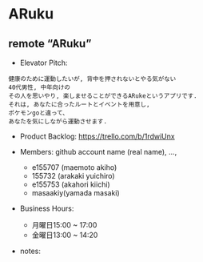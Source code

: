 # ARuku
## remote “ARuku”

* Elevator Pitch:

```
健康のために運動したいが, 背中を押されないとやる気がない
40代男性, 中年向けの
その人を思いやり, 楽しませることができるARukeというアプリです.
それは, あなたに合ったルートとイベントを用意し,
ポケモンgoと違って、
あなたを気にしながら運動させます.
```

* Product Backlog:
https://trello.com/b/1rdwiUnx


* Members: github account name (real name), ...,
    - e155707 (maemoto akiho)
    - 155732  (arakaki yuichiro)
    - e155753 (akahori kiichi)
    - masaakiy(yamada masaki)

* Business Hours:
    - 月曜日15:00 ~ 17:00
    - 金曜日13:00 ~ 14:20
* notes:
